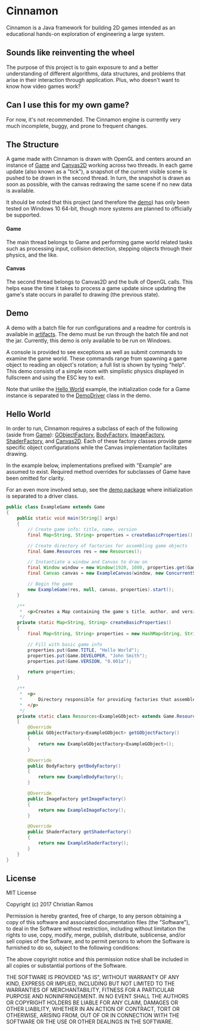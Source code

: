 # Cinnamon
Cinnamon is a Java framework for building 2D games intended as an educational hands-on exploration of engineering a large system.

## Sounds like reinventing the wheel
The purpose of this project is to gain exposure to and a better understanding of different algorithms, data structures, and problems that arise in their interaction through application. Plus, who doesn't want to know how video games work?

## Can I use this for my own game?
For now, it's not recommended. The Cinnamon engine is currently very much incomplete, buggy, and prone to frequent changes.

## The Structure
A game made with Cinnamon is drawn with OpenGL and centers around an instance of [Game](com/cinnamon/system/Game.java) and [Canvas2D](com/cinnamon/gfx/Canvas2D.java) working across two threads. In each game update (also known as a "tick"), a snapshot of the current visible scene is pushed to be drawn in the second thread. In turn, the snapshot is drawn as soon as possible, with the canvas redrawing the same scene if no new data is available.

It should be noted that this project (and therefore the [demo](#demo)) has only been tested on Windows 10 64-bit, though more systems are planned to officially be supported.

#### Game
The main thread belongs to Game and performing game world related tasks such as processing input, collision detection, stepping objects through their physics, and the like.

#### Canvas
The second thread belongs to Canvas2D and the bulk of OpenGL calls. This helps ease the time it takes to process a game update since updating the game's state occurs in parallel to drawing (the previous state).

## Demo
A demo with a batch file for run configurations and a readme for controls is available in [artifacts](artifacts). The demo must be run through the batch file and not the jar. Currently, this demo is only available to be run on Windows.

A console is provided to see exceptions as well as submit commands to examine the game world. These commands range from spawning a game object to reading an object's rotation; a full list is shown by typing "help". This demo consists of a simple room with simplistic physics displayed in fullscreen and using the ESC key to exit.

Note that unlike the [Hello World](#hello-world) example, the initialization code for a Game instance is separated to the [DemoDriver](com/cinnamon/demo/DemoDriver.java) class in the demo.

## Hello World
In order to run, Cinnamon requires a subclass of each of the following (aside from [Game](com/cinnamon/system/Game.java)): [GObjectFactory](com/cinnamon/object/GObjectFactory.java), [BodyFactory](com/cinnamon/object/BodyFactory.java), [ImageFactory](com/cinnamon/gfx/ImageFactory.java), [ShaderFactory](com/cinnamon/gfx/ShaderFactory.java), and [Canvas2D](com/cinnamon/gfx/Canvas2D.java). Each of these factory classes provide game specific object configurations while the Canvas implementation facilitates drawing.

In the example below, implementations prefixed with "Example" are assumed to exist. Required method overrides for subclasses of Game have been omitted for clarity.

For an even more involved setup, see the [demo package](com/cinnamon/demo) where initialization is separated to a driver class.

```java
public class ExampleGame extends Game
{
    public static void main(String[] args)
    {    
        // Create game info: title, name, version
        final Map<String, String> properties = createBasicProperties();

        // Create directory of factories for assembling game objects
        final Game.Resources res = new Resources();

        // Instantiate a window and Canvas to draw on
        final Window window = new Window(1920, 1080, properties.get(Game.TITLE), false);
        final Canvas canvas = new ExampleCanvas(window, new ConcurrentSceneBuffer(), res.getShaderFactory());

        // Begin the game
        new ExampleGame(res, null, canvas, properties).start();
    }

    /**
     *  <p>Creates a Map containing the game's title, author, and version.</p>
     */
    private static Map<String, String> createBasicProperties()
    {
        final Map<String, String> properties = new HashMap<String, String>();

        // Fill with basic game info
        properties.put(Game.TITLE, "Hello World");
        properties.put(Game.DEVELOPER, "John Smith");
        properties.put(Game.VERSION, "0.001a");

        return properties;
    }

    /**
     *  <p>
     *      Directory responsible for providing factories that assemble game objects.
     *  </p>
     */
    private static class Resources<ExampleGObject> extends Game.Resources
    {
        @Override
        public GObjectFactory<ExampleGObject> getGObjectFactory()
        {
            return new ExampleGObjectFactory<ExampleGObject>();
        }

        @Override
        public BodyFactory getBodyFactory()
        {
            return new ExampleBodyFactory();
        }

        @Override
        public ImageFactory getImageFactory()
        {
            return new ExampleImageFactory();
        }

        @Override
        public ShaderFactory getShaderFactory()
        {
            return new ExampleShaderFactory();
        }
    }
}
```

## License
MIT License

Copyright (c) 2017 Christian Ramos

Permission is hereby granted, free of charge, to any person obtaining a copy
of this software and associated documentation files (the "Software"), to deal
in the Software without restriction, including without limitation the rights
to use, copy, modify, merge, publish, distribute, sublicense, and/or sell
copies of the Software, and to permit persons to whom the Software is
furnished to do so, subject to the following conditions:

The above copyright notice and this permission notice shall be included in all
copies or substantial portions of the Software.

THE SOFTWARE IS PROVIDED "AS IS", WITHOUT WARRANTY OF ANY KIND, EXPRESS OR
IMPLIED, INCLUDING BUT NOT LIMITED TO THE WARRANTIES OF MERCHANTABILITY,
FITNESS FOR A PARTICULAR PURPOSE AND NONINFRINGEMENT. IN NO EVENT SHALL THE
AUTHORS OR COPYRIGHT HOLDERS BE LIABLE FOR ANY CLAIM, DAMAGES OR OTHER
LIABILITY, WHETHER IN AN ACTION OF CONTRACT, TORT OR OTHERWISE, ARISING FROM,
OUT OF OR IN CONNECTION WITH THE SOFTWARE OR THE USE OR OTHER DEALINGS IN THE
SOFTWARE.
